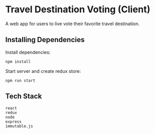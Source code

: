 # Travel Destination Voting (Client)

A web app for users to live vote their favorite travel destination.

## Installing Dependencies

Install dependencies:

    npm install

Start server and create redux store:

    npm run start

## Tech Stack
    react
    redux
    node
    express
    immutable.js